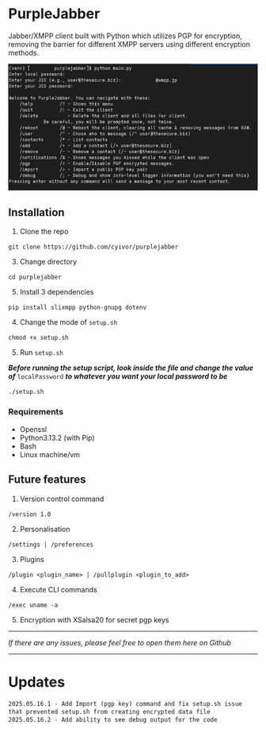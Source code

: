 # PurpleJabber
Jabber/XMPP client built with Python which utilizes PGP for encryption, removing the barrier for different XMPP servers using different encryption methods.

<img src="src/image.jpg"/>

## Installation

1. Clone the repo
```
git clone https://github.com/cyivor/purplejabber
```

3. Change directory
```
cd purplejabber
```

5. Install 3 dependencies
```
pip install slixmpp python-gnupg dotenv
```

4. Change the mode of `setup.sh`
```
chmod +x setup.sh
```

5. Run `setup.sh`

***Before running the setup script, look inside the file and change the value of*** `localPassword` ***to whatever you want your local password to be***
```
./setup.sh
```

### Requirements

- Openssl
- Python3.13.2 (with Pip)
- Bash
- Linux machine/vm

## Future features

1. Version control command 
```
/version 1.0
```

2. Personalisation
```
/settings | /preferences
```

3. Plugins
```
/plugin <plugin_name> | /pullplugin <plugin_to_add>
```

4. Execute CLI commands
```
/exec uname -a
```

5. Encryption with XSalsa20 for secret pgp keys

---

<i>If there are any issues, please feel free to open them here on Github</i>

---

# Updates
```
2025.05.16.1 - Add Import (pgp key) command and fix setup.sh issue that prevented setup.sh from creating encrypted data file
2025.05.16.2 - Add ability to see debug output for the code
```
